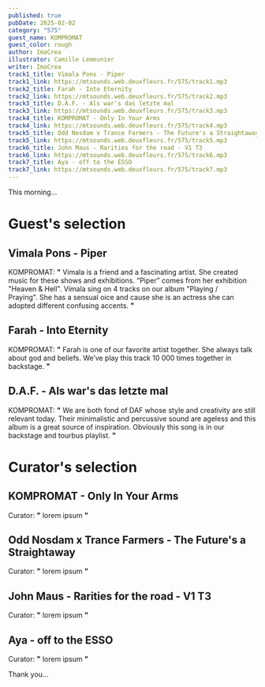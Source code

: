 ```yaml
---
published: true
pubDate: 2025-02-02
category: "575"
guest_name: KOMPROMAT
guest_color: rough
author: ImaCrea
illustrator: Camille Lemeunier
writer: ImaCrea
track1_title: Vimala Pons - Piper
track1_link: https://mtsounds.web.deuxfleurs.fr/575/track1.mp3
track2_title: Farah - Into Eternity
track2_link: https://mtsounds.web.deuxfleurs.fr/575/track2.mp3
track3_title: D.A.F. - Als war's das letzte mal
track3_link: https://mtsounds.web.deuxfleurs.fr/575/track3.mp3
track4_title: KOMPROMAT - Only In Your Arms
track4_link: https://mtsounds.web.deuxfleurs.fr/575/track4.mp3
track5_title: Odd Nosdam x Trance Farmers - The Future's a Straightaway
track5_link: https://mtsounds.web.deuxfleurs.fr/575/track5.mp3
track6_title: John Maus - Rarities for the road - V1 T3
track6_link: https://mtsounds.web.deuxfleurs.fr/575/track6.mp3
track7_title: Aya - off to the ESSO
track7_link: https://mtsounds.web.deuxfleurs.fr/575/track7.mp3
---
```

This morning... 

# Guest's selection

## Vimala Pons - Piper

KOMPROMAT: **"** Vimala is a friend and a fascinating artist. She created music for these shows and exhibitions. “Piper” comes from her exhibition "Heaven & Hell".
Vimala sing on 4 tracks on our album "Playing / Praying". She has a sensual oice and cause she is an actress she can adopted different confusing accents. **"** 

## Farah - Into Eternity

KOMPROMAT: **"** Farah is one of our favorite artist together. She always talk about god and beliefs. We’ve play this track 10 000 times together in backstage. **"** 

## D.A.F. - Als war's das letzte mal

KOMPROMAT: **"** We are both fond of DAF whose style and creativity are still relevant today. Their minimalistic and percussive sound are ageless and this album is a great source of inspiration. Obviously this song is in our backstage and tourbus playlist. **"** 

# Curator's selection

## KOMPROMAT - Only In Your Arms

 Curator: **"** lorem ipsum **"** 

## Odd Nosdam x Trance Farmers - The Future's a Straightaway

 Curator: **"** lorem ipsum **"** 

## John Maus - Rarities for the road - V1 T3

 Curator: **"** lorem ipsum **"** 

## Aya - off to the ESSO

 Curator: **"** lorem ipsum **"** 

 Thank you...
